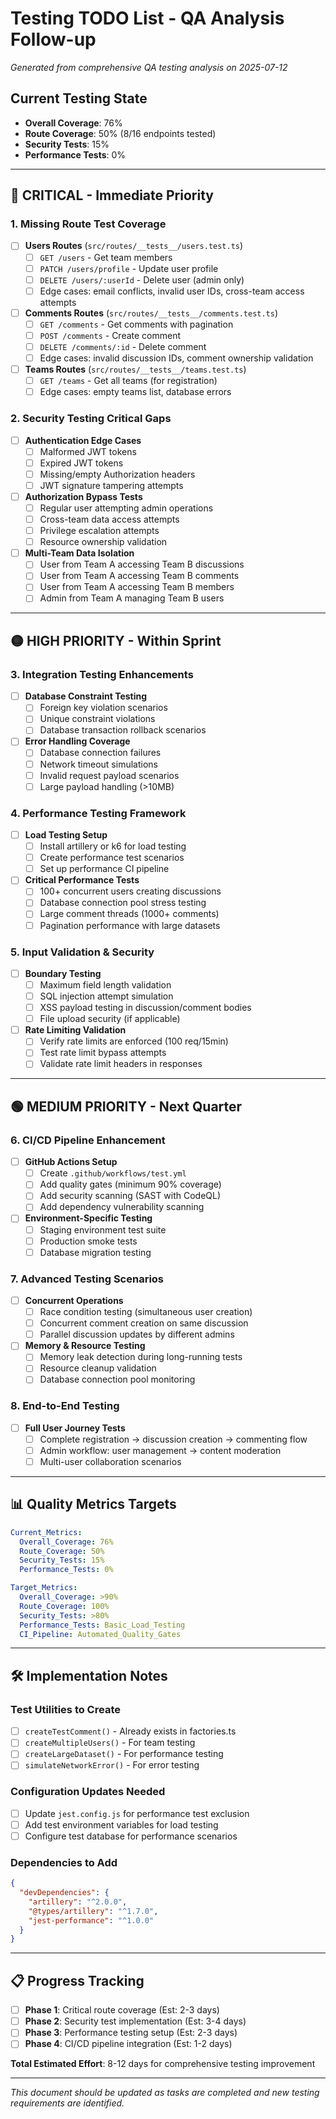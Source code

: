 # Testing TODO List - QA Analysis Follow-up

*Generated from comprehensive QA testing analysis on 2025-07-12*

## Current Testing State
- **Overall Coverage**: 76%
- **Route Coverage**: 50% (8/16 endpoints tested)
- **Security Tests**: 15%
- **Performance Tests**: 0%

---

## 🔴 **CRITICAL - Immediate Priority**

### 1. Missing Route Test Coverage
- [ ] **Users Routes** (`src/routes/__tests__/users.test.ts`)
  - [ ] `GET /users` - Get team members
  - [ ] `PATCH /users/profile` - Update user profile  
  - [ ] `DELETE /users/:userId` - Delete user (admin only)
  - [ ] Edge cases: email conflicts, invalid user IDs, cross-team access attempts

- [ ] **Comments Routes** (`src/routes/__tests__/comments.test.ts`)
  - [ ] `GET /comments` - Get comments with pagination
  - [ ] `POST /comments` - Create comment
  - [ ] `DELETE /comments/:id` - Delete comment
  - [ ] Edge cases: invalid discussion IDs, comment ownership validation

- [ ] **Teams Routes** (`src/routes/__tests__/teams.test.ts`)
  - [ ] `GET /teams` - Get all teams (for registration)
  - [ ] Edge cases: empty teams list, database errors

### 2. Security Testing Critical Gaps
- [ ] **Authentication Edge Cases**
  - [ ] Malformed JWT tokens
  - [ ] Expired JWT tokens  
  - [ ] Missing/empty Authorization headers
  - [ ] JWT signature tampering attempts

- [ ] **Authorization Bypass Tests**
  - [ ] Regular user attempting admin operations
  - [ ] Cross-team data access attempts
  - [ ] Privilege escalation attempts
  - [ ] Resource ownership validation

- [ ] **Multi-Team Data Isolation**
  - [ ] User from Team A accessing Team B discussions
  - [ ] User from Team A accessing Team B comments  
  - [ ] User from Team A accessing Team B members
  - [ ] Admin from Team A managing Team B users

---

## 🟡 **HIGH PRIORITY - Within Sprint**

### 3. Integration Testing Enhancements
- [ ] **Database Constraint Testing**
  - [ ] Foreign key violation scenarios
  - [ ] Unique constraint violations
  - [ ] Database transaction rollback scenarios

- [ ] **Error Handling Coverage**
  - [ ] Database connection failures
  - [ ] Network timeout simulations
  - [ ] Invalid request payload scenarios
  - [ ] Large payload handling (>10MB)

### 4. Performance Testing Framework
- [ ] **Load Testing Setup**
  - [ ] Install artillery or k6 for load testing
  - [ ] Create performance test scenarios
  - [ ] Set up performance CI pipeline

- [ ] **Critical Performance Tests**
  - [ ] 100+ concurrent users creating discussions
  - [ ] Database connection pool stress testing
  - [ ] Large comment threads (1000+ comments)
  - [ ] Pagination performance with large datasets

### 5. Input Validation & Security
- [ ] **Boundary Testing**
  - [ ] Maximum field length validation
  - [ ] SQL injection attempt simulation
  - [ ] XSS payload testing in discussion/comment bodies
  - [ ] File upload security (if applicable)

- [ ] **Rate Limiting Validation**
  - [ ] Verify rate limits are enforced (100 req/15min)
  - [ ] Test rate limit bypass attempts
  - [ ] Validate rate limit headers in responses

---

## 🟢 **MEDIUM PRIORITY - Next Quarter**

### 6. CI/CD Pipeline Enhancement
- [ ] **GitHub Actions Setup**
  - [ ] Create `.github/workflows/test.yml`
  - [ ] Add quality gates (minimum 90% coverage)
  - [ ] Add security scanning (SAST with CodeQL)
  - [ ] Add dependency vulnerability scanning

- [ ] **Environment-Specific Testing**
  - [ ] Staging environment test suite
  - [ ] Production smoke tests
  - [ ] Database migration testing

### 7. Advanced Testing Scenarios
- [ ] **Concurrent Operations**
  - [ ] Race condition testing (simultaneous user creation)
  - [ ] Concurrent comment creation on same discussion
  - [ ] Parallel discussion updates by different admins

- [ ] **Memory & Resource Testing**
  - [ ] Memory leak detection during long-running tests
  - [ ] Resource cleanup validation
  - [ ] Database connection pool monitoring

### 8. End-to-End Testing
- [ ] **Full User Journey Tests**
  - [ ] Complete registration → discussion creation → commenting flow
  - [ ] Admin workflow: user management → content moderation
  - [ ] Multi-user collaboration scenarios

---

## 📊 **Quality Metrics Targets**

```yaml
Current_Metrics:
  Overall_Coverage: 76%
  Route_Coverage: 50%
  Security_Tests: 15%
  Performance_Tests: 0%

Target_Metrics:
  Overall_Coverage: >90%
  Route_Coverage: 100%
  Security_Tests: >80%
  Performance_Tests: Basic_Load_Testing
  CI_Pipeline: Automated_Quality_Gates
```

---

## 🛠 **Implementation Notes**

### Test Utilities to Create
- [ ] `createTestComment()` - Already exists in factories.ts
- [ ] `createMultipleUsers()` - For team testing
- [ ] `createLargeDataset()` - For performance testing
- [ ] `simulateNetworkError()` - For error testing

### Configuration Updates Needed
- [ ] Update `jest.config.js` for performance test exclusion
- [ ] Add test environment variables for load testing
- [ ] Configure test database for performance scenarios

### Dependencies to Add
```json
{
  "devDependencies": {
    "artillery": "^2.0.0",
    "@types/artillery": "^1.7.0",
    "jest-performance": "^1.0.0"
  }
}
```

---

## 📋 **Progress Tracking**

- [ ] **Phase 1**: Critical route coverage (Est: 2-3 days)
- [ ] **Phase 2**: Security test implementation (Est: 3-4 days) 
- [ ] **Phase 3**: Performance testing setup (Est: 2-3 days)
- [ ] **Phase 4**: CI/CD pipeline integration (Est: 1-2 days)

**Total Estimated Effort**: 8-12 days for comprehensive testing improvement

---

*This document should be updated as tasks are completed and new testing requirements are identified.*